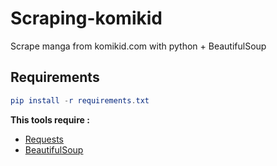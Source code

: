 # Scraping-komikid
Scrape manga from komikid.com with python + BeautifulSoup

## **Requirements**
```elm
pip install -r requirements.txt
```
**This tools require :**
- [Requests](https://github.com/psf/requests)
- [BeautifulSoup](https://www.crummy.com/software/BeautifulSoup)